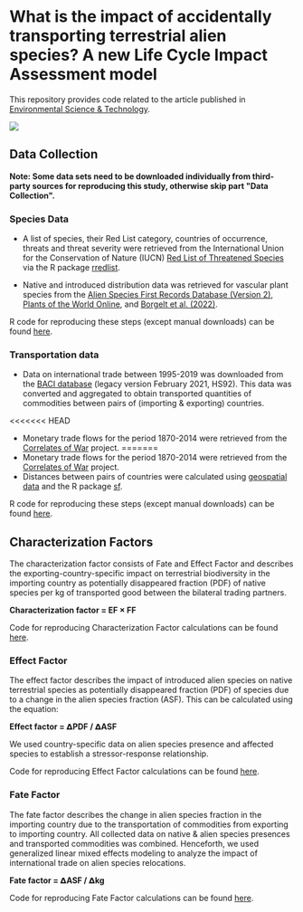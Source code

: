 # What is the impact of accidentally transporting terrestrial alien species? A new Life Cycle Impact Assessment model

This repository provides code related to the article published in [Environmental Science & Technology](https://doi.org/10.1021/acs.est.3c08500).

![](Data/input/Artboard.png)

## Data Collection

**Note: Some data sets need to be downloaded individually from third-party sources for reproducing this study, otherwise skip part "Data Collection".**

### Species Data

-   A list of species, their Red List category, countries of occurrence, threats and threat severity were retrieved from the International Union for the Conservation of Nature (IUCN) [Red List of Threatened Species](https://www.iucnredlist.org/) via the R package [rredlist](https://rdrr.io/cran/rredlist/man/).

-   Native and introduced distribution data was retrieved for vascular plant species from the [Alien Species First Records Database (Version 2)](https://zenodo.org/records/4632335), [Plants of the World Online](https://powo.science.kew.org/), and [Borgelt et al. (2022)](https://www.nature.com/articles/s41597-022-01233-5).

R code for reproducing these steps (except manual downloads) can be found [here](https://github.com/jannebor/cf_ias_transport/blob/main/R/data_prep/4_species_data.R).

### Transportation data

-   Data on international trade between 1995-2019 was downloaded from the [BACI database](http://www.cepii.fr/DATA_DOWNLOAD/baci/doc/LegacyVersions.html) (legacy version February 2021, HS92). This data was converted and aggregated to obtain transported quantities of commodities between pairs of (importing & exporting) countries.

<<<<<<< HEAD
-   Monetary trade flows for the period 1870-2014 were retrieved from the [Correlates of War](https://correlatesofwar.org/data-sets/bilateral-trade/) project.
=======
-   Monetary trade flows for the period 1870-2014 were retrieved from the [Correlates of War](https://correlatesofwar.org/data-sets/bilateral-trade/) project.
-   Distances between pairs of countries were calculated using [geospatial data](https://www.naturalearthdata.com/) and the R package [sf](https://r-spatial.github.io/sf/).

R code for reproducing these steps (except manual downloads) can be found [here](https://github.com/jannebor/cf_ias_transport/tree/main/R/data_prep).

## Characterization Factors

The characterization factor consists of Fate and Effect Factor and describes the exporting-country-specific impact on terrestrial biodiversity in the importing country as potentially disappeared fraction (PDF) of native species per kg of transported good between the bilateral trading partners.

**Characterization factor = EF × FF**

Code for reproducing Characterization Factor calculations can be found [here](https://github.com/jannebor/cf_ias_transport/tree/main/R/characterization_factor).

### Effect Factor

The effect factor describes the impact of introduced alien species on native terrestrial species as potentially disappeared fraction (PDF) of species due to a change in the alien species fraction (ASF). This can be calculated using the equation:

**Effect factor = 𝝙PDF / 𝝙ASF**

We used country-specific data on alien species presence and affected species to establish a stressor-response relationship.

Code for reproducing Effect Factor calculations can be found [here](https://github.com/jannebor/cf_ias_transport/tree/main/R/effect_factor).

### Fate Factor

The fate factor describes the change in alien species fraction in the importing country due to the transportation of commodities from exporting to importing country. All collected data on native & alien species presences and transported commodities was combined. Henceforth, we used generalized linear mixed effects modeling to analyze the impact of international trade on alien species relocations.

**Fate factor = 𝝙ASF / 𝝙kg**

Code for reproducing Fate Factor calculations can be found [here](https://github.com/jannebor/cf_ias_transport/tree/main/R/fate_factor).
